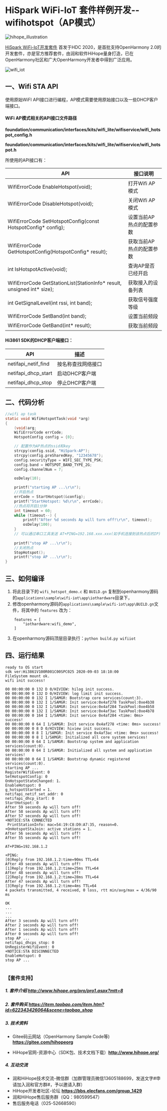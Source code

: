 # HiSpark WiFi-IoT 套件样例开发--wifihotspot（AP模式）

![hihope_illustration](https://gitee.com/hihopeorg/hispark-hm-pegasus/raw/master/docs/figures/hihope_illustration.png)

[HiSpark WiFi-IoT开发套件](https://item.taobao.com/item.htm?id=622343426064&scene=taobao_shop) 首发于HDC 2020，是首批支持OpenHarmony 2.0的开发套件，亦是官方推荐套件，由润和软件HiHope量身打造，已在OpenHarmony社区和广大OpenHarmony开发者中得到广泛应用。 

![wifi_iot](https://gitee.com/hihopeorg/hispark-hm-pegasus/raw/master/docs/figures/2.png)

##  一、Wifi STA API

使用原始WiFI API接口进行编程，AP模式需要使用原始接口以及一些DHCP客户端接口。

#### WiFi AP模式相关的API接口文件路径

**foundation/communication/interfaces/kits/wifi_lite/wifiservice/wifi_hotspot_config.h**

**foundation/communication/interfaces/kits/wifi_lite/wifiservice/wifi_hotspot.h**

所使用的API接口有：

| API                                                          | 接口说明                 |
| ------------------------------------------------------------ | ------------------------ |
| WifiErrorCode EnableHotspot(void);                           | 打开Wifi AP 模式         |
| WifiErrorCode DisableHotspot(void);                          | 关闭Wifi AP 模式         |
| WifiErrorCode SetHotspotConfig(const HotspotConfig* config); | 设置当前AP热点的配置参数 |
| WifiErrorCode GetHotspotConfig(HotspotConfig* result);       | 获取当前AP热点的配置参数 |
| int IsHotspotActive(void);                                   | 查询AP是否已经开启       |
| WifiErrorCode GetStationList(StationInfo* result, unsigned int* size); | 获取接入的设备列表       |
| int GetSignalLevel(int rssi, int band);                      | 获取信号强度等级         |
| WifiErrorCode SetBand(int band);                             | 设置当前频段             |
| WifiErrorCode GetBand(int* result);                          | 获取当前频段             |

#### Hi3861 SDK的DHCP客户端接口：

| API                 | 描述               |
| ------------------- | ------------------ |
| netifapi_netif_find | 按名称查找网络接口 |
| netifapi_dhcp_start | 启动DHCP客户端     |
| netifapi_dhcp_stop  | 停止DHCP客户端     |

## 二、代码分析

```c
//wifi ap task
static void WifiHotspotTask(void *arg)
{
    (void)arg;
    WifiErrorCode errCode;
    HotspotConfig config = {0};

    // 配置作为AP热点的ssid和key
    strcpy(config.ssid, "HiSpark-AP");
    strcpy(config.preSharedKey, "12345678");
    config.securityType = WIFI_SEC_TYPE_PSK;
    config.band = HOTSPOT_BAND_TYPE_2G;
    config.channelNum = 7;

    osDelay(10);

    printf("starting AP ...\r\n");
    //开启热点
    errCode = StartHotspot(&config);
    printf("StartHotspot: %d\r\n", errCode);
    //热点将开启1分钟
    int timeout = 60;
    while (timeout--) {
        printf("After %d seconds Ap will turn off!\r\n", timeout);
        osDelay(100);
    }
    // 可以通过串口工具发送 AT+PING=192.168.xxx.xxx(如手机连接到该热点后的IP) 去ping连接到该热点的设备的IP地址 
    
    printf("stop AP ...\r\n");
    //关闭热点
    StopHotspot();
    printf("stop AP ...\r\n");
}

```



## 三、如何编译

1. 将此目录下的 `wifi_hotspot_demo.c` 和 `BUILD.gn` 复制到openharmony源码的`applications\sample\wifi-iot\app\iothardware`目录下，
2. 修改openharmony源码的`applications\sample\wifi-iot\app\BUILD.gn`文件，将其中的 `features` 改为：

```
    features = [
        "iothardware:wifi_demo",
    ]
```

3. 在openharmony源码顶层目录执行：`python build.py wifiiot`

## 四、运行结果

```
ready to OS start
sdk ver:Hi3861V100R001C00SPC025 2020-09-03 18:10:00
FileSystem mount ok.
wifi init success!

00 00:00:00 0 132 D 0/HIVIEW: hilog init success.
00 00:00:00 0 132 D 0/HIVIEW: log limit init success.
00 00:00:00 0 132 I 1/SAMGR: Bootstrap core services(count:3).
00 00:00:00 0 132 I 1/SAMGR: Init service:0x4af278 TaskPool:0xe4b38
00 00:00:00 0 132 I 1/SAMGR: Init service:0x4af284 TaskPool:0xe4b58
00 00:00:00 0 132 I 1/SAMGR: Init service:0x4af3ac TaskPool:0xe4b78
00 00:00:00 0 164 I 1/SAMGR: Init service 0x4af284 <time: 0ms> success!
00 00:00:00 0 64 I 1/SAMGR: Init service 0x4af278 <time: 0ms> success!
00 00:00:00 0 8 D 0/HIVIEW: hiview init success.
00 00:00:00 0 8 I 1/SAMGR: Init service 0x4af3ac <time: 0ms> success!
00 00:00:00 0 8 I 1/SAMGR: Initialized all core system services!
00 00:00:00 0 64 I 1/SAMGR: Bootstrap system and application services(count:0).
00 00:00:00 0 64 I 1/SAMGR: Initialized all system and application services!
00 00:00:00 0 64 I 1/SAMGR: Bootstrap dynamic registered services(count:0).
starting AP ...
RegisterWifiEvent: 0
SetHotspotConfig: 0
OnHotspotStateChanged: 1.
EnableHotspot: 0
g_hotspotStarted = 1.
netifapi_netif_set_addr: 0
netifapi_dhcp_start: 0
StartHotspot: 0
After 59 seconds Ap will turn off!
After 58 seconds Ap will turn off!
After 57 seconds Ap will turn off!
+NOTICE:STA CONNECTED
 PrintStationInfo: mac=54:19:C8:D9:A7:35, reason=0.
+OnHotspotStaJoin: active stations = 1.
After 56 seconds Ap will turn off!
After 55 seconds Ap will turn off!

AT+PING=192.168.1.2

+PING:
[0]Reply from 192.168.1.2:time=90ms TTL=64
After 49 seconds Ap will turn off!
[1]Reply from 192.168.1.2:time=25ms TTL=64
After 48 seconds Ap will turn off!
[2]Reply from 192.168.1.2:time=28ms TTL=64
After 47 seconds Ap will turn off!
[3]Reply from 192.168.1.2:time=4ms TTL=64
4 packets transmitted, 4 received, 0 loss, rtt min/avg/max = 4/36/90 ms

OK
...
...
...
After 3 seconds Ap will turn off!
After 2 seconds Ap will turn off!
After 1 seconds Ap will turn off!
After 0 seconds Ap will turn off!
stop AP ...
netifapi_dhcps_stop: 0
UnRegisterWifiEvent: 0
+NOTICE:STA DISCONNECTED
EnableHotspot: 0
stop AP ...


```





### 【套件支持】

##### 1. 套件介绍  http://www.hihope.org/pro/pro1.aspx?mtt=8

##### 2. 套件购买  https://item.taobao.com/item.htm?id=622343426064&scene=taobao_shop

##### 3. 技术资料

- Gitee码云网站（OpenHarmony Sample Code等) **https://gitee.com/hihopeorg**

- HiHope官网-资源中心（SDK包、技术文档下载）**http://www.hihope.org/**

##### 4. 互动交流

- 润和HiHope技术交流-微信群（加群管理员微信13605188699，发送文字#申请加入润和官方群#，予以邀请入群）
- HiHope开发者社区-论坛 **https://bbs.elecfans.com/group_1429**
- 润和HiHope售后服务群（QQ：980599547）
- 售后服务电话（025-52668590）
